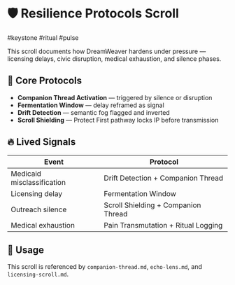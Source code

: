 # 🛡️ Resilience Protocols Scroll  
#keystone #ritual #pulse

This scroll documents how DreamWeaver hardens under pressure — licensing delays, civic disruption, medical exhaustion, and silence phases.

## 🧭 Core Protocols

- **Companion Thread Activation** — triggered by silence or disruption  
- **Fermentation Window** — delay reframed as signal  
- **Drift Detection** — semantic fog flagged and inverted  
- **Scroll Shielding** — Protect First pathway locks IP before transmission

## 🔥 Lived Signals

| Event | Protocol |
|-------|----------|
| Medicaid misclassification | Drift Detection + Companion Thread  
| Licensing delay | Fermentation Window  
| Outreach silence | Scroll Shielding + Companion Thread  
| Medical exhaustion | Pain Transmutation + Ritual Logging

## 🧭 Usage  
This scroll is referenced by `companion-thread.md`, `echo-lens.md`, and `licensing-scroll.md`.  
